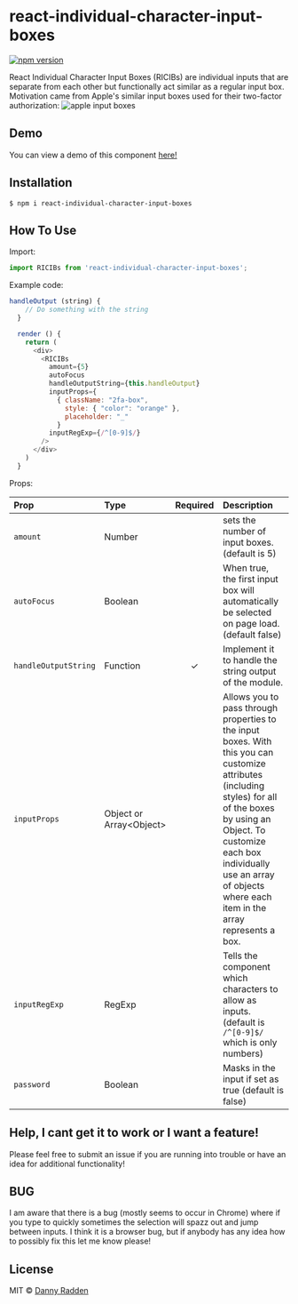 # react-individual-character-input-boxes

[![npm version](https://badge.fury.io/js/react-individual-character-input-boxes.svg)](https://badge.fury.io/js/react-individual-character-input-boxes)

React Individual Character Input Boxes (RICIBs) are individual inputs that are separate from each other but functionally act similar as a regular input box. Motivation came from Apple's similar input boxes used for their two-factor authorization:
 ![apple input boxes](https://user-images.githubusercontent.com/23153035/87495706-486af680-c60f-11ea-9c51-04d31edeece6.png "Apples individual input boxes")

## Demo
You can view a demo of this component [here!](https://amplify-demo.d3ckxt3jpnt41p.amplifyapp.com/)

## Installation
`$ npm i react-individual-character-input-boxes`

## How To Use
Import:
```js
import RICIBs from 'react-individual-character-input-boxes';
```
Example code:
```js  
handleOutput (string) {
    // Do something with the string
  }

  render () {
    return (
      <div>
        <RICIBs
          amount={5}
          autoFocus
          handleOutputString={this.handleOutput}
          inputProps={
            { className: "2fa-box",
              style: { "color": "orange" },
              placeholder: "_"
            }
          inputRegExp={/^[0-9]$/}
        />
      </div>
    )
  }
  ```
Props:

| Prop | Type | Required | Description |
| :--- | :--- | :---: | :--- |
| `amount` | Number |   | sets the number of input boxes. (default is 5) |
| `autoFocus` | Boolean |   | When true, the first input box will automatically be selected on page load. (default false) |
| `handleOutputString` | Function | ✓ | Implement it to handle the string output of the module. |
| `inputProps` | Object or Array\<Object\> |   | Allows you to pass through properties to the input boxes. With this you can customize attributes (including styles) for all of the boxes by using an Object. To customize each box individually use an array of objects where each item in the array represents a box. |
| `inputRegExp` | RegExp |   | Tells the component which characters to allow as inputs. (default is `/^[0-9]$/` which is only numbers) |
| `password` | Boolean |   | Masks in the input if set as true (default is false) |

## Help, I cant get it to work or I want a feature!
Please feel free to submit an issue if you are running into trouble or have an idea for additional functionality!

## BUG
I am aware that there is a bug (mostly seems to occur in Chrome) where if you type to quickly sometimes the selection will spazz out and jump between inputs. I think it is a browser bug, but if anybody has any idea how to possibly fix this let me know please!

## License
MIT © [Danny Radden](https://github.com/dannyradden)
